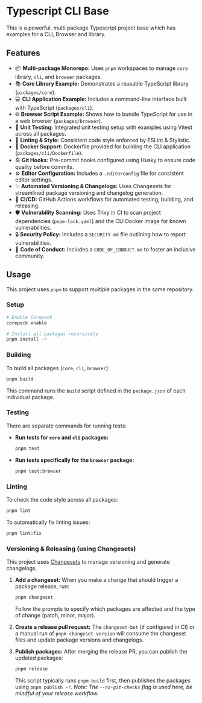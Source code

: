 # Typescript CLI Base

This is a powerful, multi package Typescript project base which has examples for a CLI, Browser and library.

## Features

*   📦 **Multi-package Monorepo:** Uses `pnpm` workspaces to manage `core` library, `cli`, and `browser` packages.
*   📚 **Core Library Example:** Demonstrates a reusable TypeScript library (`packages/core`).
*   💻 **CLI Application Example:** Includes a command-line interface built with TypeScript (`packages/cli`).
*   🌐 **Browser Script Example:** Shows how to bundle TypeScript for use in a web browser (`packages/browser`).
*   🧪 **Unit Testing:** Integrated unit testing setup with examples using Vitest across all packages.
*   💅 **Linting & Style:** Consistent code style enforced by ESLint & Stylistic.
*   🐳 **Docker Support:** Dockerfile provided for building the CLI application (`packages/cli/Dockerfile`).
*   훅 **Git Hooks:** Pre-commit hooks configured using Husky to ensure code quality before commits.
*   ⚙️ **Editor Configuration:** Includes a `.editorconfig` file for consistent editor settings.
*   ✨ **Automated Versioning & Changelogs:** Uses Changesets for streamlined package versioning and changelog generation.
*   🚀 **CI/CD:** GitHub Actions workflows for automated testing, building, and releasing.
*   🛡️ **Vulnerability Scanning:** Uses Trivy in CI to scan project dependencies (`pnpm-lock.yaml`) and the CLI Docker image for known vulnerabilities.
*   🔒 **Security Policy:** Includes a `SECURITY.md` file outlining how to report vulnerabilities.
*   🤝 **Code of Conduct:** Includes a `CODE_OF_CONDUCT.md` to foster an inclusive community.

## Usage

This project uses `pnpm` to support multiple packages in the same repository.

### Setup

```bash
# Enable Corepack
corepack enable

# Install all packages recursively
pnpm install -r
```

### Building

To build all packages (`core`, `cli`, `browser`):

```bash
pnpm build
```

This command runs the `build` script defined in the `package.json` of each individual package.

### Testing

There are separate commands for running tests:

*   **Run tests for `core` and `cli` packages:**

    ```bash
    pnpm test
    ```

*   **Run tests specifically for the `browser` package:**

    ```bash
    pnpm test:browser
    ```

### Linting

To check the code style across all packages:

```bash
pnpm lint
```

To automatically fix linting issues:

```bash
pnpm lint:fix
```

### Versioning & Releasing (using Changesets)

This project uses [Changesets](https://github.com/changesets/changesets) to manage versioning and generate changelogs.

1.  **Add a changeset:** When you make a change that should trigger a package release, run:

    ```bash
    pnpm changeset
    ```
    Follow the prompts to specify which packages are affected and the type of change (patch, minor, major).

2.  **Create a release pull request:** The `changeset-bot` (if configured in CI) or a manual run of `pnpm changeset version` will consume the changeset files and update package versions and changelogs.

3.  **Publish packages:** After merging the release PR, you can publish the updated packages:

    ```bash
    pnpm release
    ```
    This script typically runs `pnpm build` first, then publishes the packages using `pnpm publish -r`. *Note: The `--no-git-checks` flag is used here, be mindful of your release workflow.*

